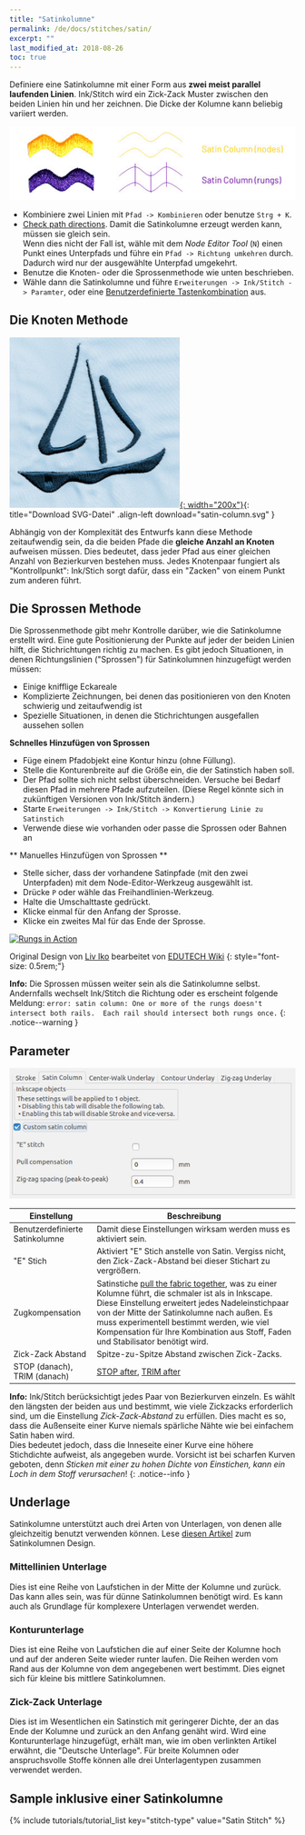 ```yaml
---
title: "Satinkolumne"
permalink: /de/docs/stitches/satin/
excerpt: ""
last_modified_at: 2018-08-26
toc: true
---
```

Definiere eine Satinkolumne mit einer Form aus **zwei meist parallel laufenden Linien**. Ink/Stitch wird ein Zick-Zack Muster zwischen den beiden Linien hin und her zeichnen. Die Dicke der Kolumne kann beliebig variiert werden.

![Stichtypen - Satinkolumne](/assets/images/docs/stitch-type-satincolumn.jpg)

* Kombiniere zwei Linien mit `Pfad -> Kombinieren` oder benutze `Strg + K`.
* [Check path directions](/docs/customize/#enabling-path-outlines--direction). Damit die Satinkolumne erzeugt werden kann, müssen sie gleich sein.<br />Wenn dies nicht der Fall ist, wähle mit dem *Node Editor Tool* (`N`) einen Punkt eines Unterpfads und führe ein `Pfad -> Richtung umkehren` durch. Dadurch wird nur der ausgewählte Unterpfad umgekehrt.
* Benutze die Knoten- oder die Sprossenmethode wie unten beschrieben.
* Wähle dann die Satinkolumne und führe `Erweiterungen -> Ink/Stitch -> Paramter`, oder eine [Benutzerdefinierte Tastenkombination](/docs/customize/) aus.

## Die Knoten Methode
[![Satinkolumne Boat](/assets/images/docs/satin-column.jpg){: width="200x"}](/assets/images/docs/satin-column.svg){: title="Download SVG-Datei" .align-left download="satin-column.svg" }

Abhängig von der Komplexität des Entwurfs kann diese Methode zeitaufwendig sein, da die beiden Pfade die **gleiche Anzahl an Knoten** aufweisen müssen. Dies bedeutet, dass jeder Pfad aus einer gleichen Anzahl von Bezierkurven bestehen muss. Jedes Knotenpaar fungiert als "Kontrollpunkt": Ink/Stich sorgt dafür, dass ein "Zacken" von einem Punkt zum anderen führt.

## Die Sprossen Methode

Die Sprossenmethode gibt mehr Kontrolle darüber, wie die Satinkolumne erstellt wird. Eine gute Positionierung der Punkte auf jeder der beiden Linien hilft, die Stichrichtungen richtig zu machen. Es gibt jedoch Situationen, in denen Richtungslinien ("Sprossen") für Satinkolumnen hinzugefügt werden müssen:

* Einige knifflige Eckareale
* Komplizierte Zeichnungen, bei denen das positionieren von den Knoten schwierig und zeitaufwendig ist
* Spezielle Situationen, in denen die Stichrichtungen ausgefallen aussehen sollen

**Schnelles Hinzufügen von Sprossen**
* Füge einem Pfadobjekt eine Kontur hinzu (ohne Füllung).
* Stelle die Konturenbreite auf die Größe ein, die der Satinstich haben soll.
* Der Pfad sollte sich nicht selbst überschneiden. Versuche bei Bedarf diesen Pfad in mehrere Pfade aufzuteilen. (Diese Regel könnte sich in zukünftigen Versionen von Ink/Stitch ändern.)
* Starte `Erweiterungen -> Ink/Stitch -> Konvertierung Linie zu Satinstich`
* Verwende diese wie vorhanden oder passe die Sprossen oder Bahnen an

** Manuelles Hinzufügen von Sprossen **
* Stelle sicher, dass der vorhandene Satinpfade (mit den zwei Unterpfaden) mit dem Node-Editor-Werkzeug ausgewählt ist.
* Drücke `P` oder wähle das Freihandlinien-Werkzeug.
* Halte die Umschalttaste gedrückt.
* Klicke einmal für den Anfang der Sprosse.
* Klicke ein zweites Mal für das Ende der Sprosse.


[![Rungs in Action](https://edutechwiki.unige.ch/mediawiki/images/thumb/6/68/InkStitch-round-bird-2.png/300px-InkStitch-round-bird-2.png)](https://edutechwiki.unige.ch/mediawiki/images/6/68/InkStitch-round-bird-2.png)

Original Design von [Liv Iko](https://thenounproject.com/liv_iko/collection/birds/?i=898697) bearbeitet von [EDUTECH Wiki](https://edutechwiki.unige.ch/en/InkStitch)
{: style="font-size: 0.5rem;"}

**Info:** Die Sprossen müssen weiter sein als die Satinkolumne selbst. Andernfalls wechselt Ink/Stitch die Richtung oder es erscheint folgende Meldung: `error: satin column: One or more of the rungs doesn't intersect both rails.  Each rail should intersect both rungs once.`
{: .notice--warning }

## Parameter

![Parameter Satinkolumne.jpg](/assets/images/docs/en/params-satincolumn.jpg)

Einstellung|Beschreibung
---|---
Benutzerdefinierte Satinkolumne | Damit diese Einstellungen wirksam werden muss es aktiviert sein.
"E" Stich                       | Aktiviert "E" Stich anstelle von Satin. Vergiss nicht, den Zick-Zack-Abstand bei dieser Stichart zu vergrößern.
Zugkompensation                 | Satinstiche [pull the fabric together](/tutorials/push-pull-compensation/), was zu einer Kolumne führt, die schmaler ist als in Inkscape. Diese Einstellung erweitert jedes Nadeleinstichpaar von der Mitte der Satinkolumne nach außen. Es muss experimentell bestimmt werden, wie viel Kompensation für Ihre Kombination aus Stoff, Faden und Stabilisator benötigt wird.
Zick-Zack Abstand               | Spitze-zu-Spitze Abstand zwischen Zick-Zacks.
STOP (danach), TRIM (danach)    |[STOP after](/docs/params/#stop-after), [TRIM after](/docs/params/#trim-after)

**Info:** Ink/Stitch berücksichtigt jedes Paar von Bezierkurven einzeln. Es wählt den längsten der beiden aus und bestimmt, wie viele Zickzacks erforderlich sind, um die Einstellung *Zick-Zack-Abstand* zu erfüllen. Dies macht es so, dass die Außenseite einer Kurve niemals spärliche Nähte wie bei einfachem Satin haben wird.<br />Dies bedeutet jedoch, dass die Inneseite einer Kurve eine höhere Stichdichte aufweist, als angegeben wurde. Vorsicht ist bei scharfen Kurven geboten, denn *Sticken mit einer zu hohen Dichte von Einstichen, kann ein Loch in dem Stoff verursachen*!
{: .notice--info }

## Underlage
Satinkolumne unterstützt auch drei Arten von Unterlagen, von denen alle gleichzeitig benutzt verwenden können. Lese [diesen Artikel](https://www.mrxstitch.com/underlay/) zum Satinkolumnen Design.

### Mittellinien Unterlage
Dies ist eine Reihe von Laufstichen in der Mitte der Kolumne und zurück. Das kann alles sein, was für dünne Satinkolumnen benötigt wird. Es kann auch als Grundlage für komplexere Unterlagen verwendet werden.

### Konturunterlage
Dies ist eine Reihe von Laufstichen die auf einer Seite der Kolumne hoch und auf der anderen Seite wieder runter laufen. Die Reihen werden vom Rand aus der Kolumne von dem angegebenen wert bestimmt. Dies eignet sich für kleine bis mittlere Satinkolumnen.

### Zick-Zack Unterlage
Dies ist im Wesentlichen ein Satinstich mit geringerer Dichte, der an das Ende der Kolumne und zurück an den Anfang genäht wird. Wird eine Konturunterlage hinzugefügt, erhält man, wie im oben verlinkten Artikel erwähnt, die "Deutsche Unterlage". Für breite Kolumnen oder anspruchsvolle Stoffe können alle drei Unterlagentypen zusammen verwendet werden.

## Sample inklusive einer Satinkolumne
{% include tutorials/tutorial_list key="stitch-type" value="Satin Stitch" %}

